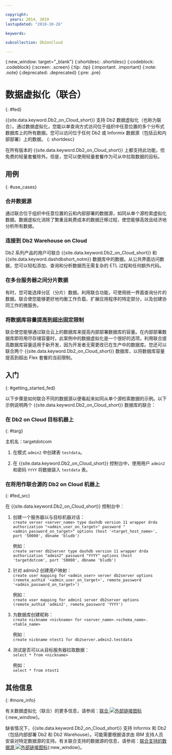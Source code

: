 ```yaml
---

copyright:
  years: 2014, 2019
lastupdated: "2018-10-26"

keywords: 

subcollection: Db2onCloud

---
```


<!-- Attribute definitions --> 
{:new_window: target="_blank"}
{:shortdesc: .shortdesc}
{:codeblock: .codeblock}
{:screen: .screen}
{:tip: .tip}
{:important: .important}
{:note: .note}
{:deprecated: .deprecated}
{:pre: .pre}

# 数据虚拟化（联合）
{: #fed}

{{site.data.keyword.Db2_on_Cloud_short}} 支持 Db2 数据虚拟化（也称为联合）。通过数据虚拟化，您能以单查询方式访问位于组织中任意位置的多个分布式数据库上的所有数据。您可以访问位于任何 Db2 或 Informix 数据源（包括云和内部部署）上的数据。
{: shortdesc}

在所有版本的 {{site.data.keyword.Db2_on_Cloud_short}} 上都支持此功能，但免费的轻量套餐除外。但是，您可以使用轻量套餐作为可从中拉取数据的目标。

## 用例
{: #use_cases}

### 合并数据源

通过联合位于组织中任意位置的云和内部部署的数据源，如同从单个源检索虚拟化数据。数据虚拟化消除了繁重且耗费成本的数据迁移过程，使您能够高效且经济地分析所有数据。

<!-- A company may have started their operations with an on-premises Db2 server. As cloud technology becomes more widespread and companies start to operate on cloud in a cost-effective fashion, there will be continued Cloud growth. However, the organization’s data on both sources remain as a critical component to their decision-making processes. By way of example, a client operating in retail industry needs to be able to access all data, say customer information, to run further analysis on their customers’ consumption behaviors. They need to be able to identify customers, match their records on cloud with already existing ones from an on-premises database and compose them as if the data is being retrieved from a single source. Federation capability here prevents the burdensome data migration process and allows the user to access the data without moving the data.

located in the cloud and on-premises -->

### 连接到 Db2 Warehouse on Cloud

Db2 系列产品的用户可联合 {{site.data.keyword.Db2_on_Cloud_short}} 和 {{site.data.keyword.dashdbshort_notm}} 数据库中的数据。从公共界面访问数据，您可以轻松添加、查询和分析数据而无需复杂的 ETL 过程和任何额外代码。

<!-- Db2 family users would now be able to federate data between Db2 on Cloud and Db2 Warehouse on Cloud. By being provided a common interface for accessing the data, a user can now easily add or query data from or to the Warehouse without complex ETL processes or any additional code. -->

### 在多台服务器之间分片数据

有时，您可能选择分区（分片）数据。利用联合功能，可使用统一界面查询分片的数据。联合使您能够更好地均衡工作负载、扩展应用程序的特定部分，以及创建协同工作的微服务。 

<!-- At times, users may choose to partition (shard). With federation capabilities, data can be queried with a unified interface and this lets the user better balance the workload, scale specific parts of an app or create microservices that work together. -->

### 将数据库容量提高到超出固定限制

联合使您能够通过联合云上的数据库来提高内部部署数据库的容量。在内部部署数据库即将用尽存储容量时，此案例中的数据虚拟化是一个很好的选项。利用联合提高数据库容量适用于新开发，因为开发者无需更改已在生产中的数据库。您还可以联合两个 {{site.data.keyword.Db2_on_Cloud_short}} 数据库，以将数据库容量提高到超出 Flex 套餐的当前限制。

<!-- By using federation, users can increase capacity of an on premises database by federating to or from the cloud. This is a great option if your on premises database is running out of storage. Increased capacity will also be useful for new development as our users no longer need to change a database in production. You can also use this feature to federate between two Db2 on Cloud databases to increase the capacity beyond the current limits of the Flex plan. -->

## 入门
{: #getting_started_fed}

以下步骤是如何联合不同的数据源以便看起来如同从单个源检索数据的示例。以下示例说明两个 {{site.data.keyword.Db2_on_Cloud_short}} 数据库的联合：

### 在 Db2 on Cloud 目标机器上
{: #targ}

主机名：targetdotcom

1. 在模式 `admin2` 中创建表 `testdata`。

2. 在 {{site.data.keyword.Db2_on_Cloud_short}} 控制台中，使用用户 `admin2` 和密码 `YYYY` 将数据装入 `testdata` 表。

<!-- ### On a client machine of the target

1. Catalog the target machine:<br/>
   `db2 catalog tcpip node <node_name> remote <host_name> server 50000`<br/>

   For example:<br/>
   `db2 catalog tcpip node fedS remote targetdotcom server 50000`

2. Catalog the database on fedS:<br/>
   `db2 catalog db bludb as <db_name> at node <node_name>`

   For example:<br/>
   `db2 catalog db bludb as srcdb at node fedS`

3. Connect to the database on fedS:<br/>
   `db2 connect to <catalog_db_name> user <admin_user> using '<admin_password>'`

   For example:<br/>
   `db2 connect to srcdb user 'admin1' with password 'XXXX'`

4. Create a wrapper on fedS:<br/>
   `db2 "create wrapper drda"`

5. Create a server to talk to the target machine:<br/>
   `db2 "create server <server_name> type dashdb version 11 wrapper drda authorization \"<admin_user_on_target>\" password \"<admin_password_on_target>\" options (host '<target_host_name>', port '50000', dbname 'bludb')"`

   For example:<br/>
   `db2 "create server db2server type dashdb version 11 wrapper drda authorization \"admin2\" password \"YYYY\" options (host 'targetdotcom', port '50000', dbname 'bludb')"`

6. Create the user mapping for admin2:<br/>
   `db2 "create user mapping for <admin_user> server db2server options (remote_authid '<admin_user_on_target>', remote_password '<admin_password_on_target>')"`

   For example:<br/>
   `db2 "create user mapping for admin1 server db2server options (remote_authid 'admin2', remote_password 'YYYY')"`

7. Create a nickname for the database:<br/>
   `db2 -v "create nickname <nickname> for <server_name>.<schema_name>.<table_name>"`

   For example:<br/>
   `db2 -v "create nickname ntest1 for db2server.admin2.testdata"`

### On the Db2 on Cloud source machine

1. Test that you can pull data from the target server:<br/>
   `db2 "select * from <nickname>"`

   For example:<br/>
   `db2 "select * from ntest1"`
-->

### 在将用作联合源的 Db2 on Cloud 机器上
{: #fed_src}

在 {{site.data.keyword.Db2_on_Cloud_short}} 控制台中：

1. 创建一个服务器以与目标机器对话：<br/>
   `create server <server_name> type dashdb version 11 wrapper drda authorization "<admin_user_on_target>" password "<admin_password_on_target>" options (host '<target_host_name>', port '50000', dbname 'bludb')`

   例如：<br/>
   `create server db2server type dashdb version 11 wrapper drda authorization "admin2" password "YYYY" options (host 'targetdotcom', port '50000', dbname 'bludb')`

2. 针对 admin2 创建用户映射：<br/>
   `create user mapping for <admin_user> server db2server options (remote_authid '<admin_user_on_target>', remote_password '<admin_password_on_target>')`

   例如：<br/>
   `create user mapping for admin1 server db2server options (remote_authid 'admin2', remote_password 'YYYY')`

3. 为数据库创建昵称：<br/>
   `create nickname <nickname> for <server_name>.<schema_name>.<table_name>`

   例如：<br/>
   `create nickname ntest1 for db2server.admin2.testdata`

4. 测试是否可以从目标服务器拉取数据：<br/>
   `select * from <nickname>`

   例如：<br/>
   `select * from ntest1`

## 其他信息
{: #more_info}

有关数据虚拟化（联合）的更多信息，请参阅：[联合 ![外部链接图标](../../icons/launch-glyph.svg "外部链接图标")](https://www.ibm.com/support/knowledgecenter/SSFMBX/com.ibm.swg.im.dashdb.doc/fcontainer.html){:new_window}。

缺省情况下，{{site.data.keyword.Db2_on_Cloud_short}} 支持 Informix 和 Db2（包括内部部署 Db2 和 Db2 Warehouse）。可能需要根据请求由 IBM 支持人员安装对特定数据源的支持。有关联合支持的数据源的信息，请参阅：[联合支持的数据源 ![外部链接图标](../../icons/launch-glyph.svg "外部链接图标")](https://www.ibm.com/support/docview.wss?uid=swg27050561){:new_window}。

